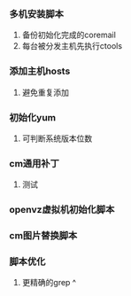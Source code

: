 ### 多机安装脚本
1. 备份初始化完成的coremail
2. 每台被分发主机先执行ctools

### 添加主机hosts
1. 避免重复添加 

### 初始化yum
1. 可判断系统版本位数

### cm通用补丁
1. 测试

### openvz虚拟机初始化脚本

### cm图片替换脚本

### 脚本优化
1. 更精确的grep ^
